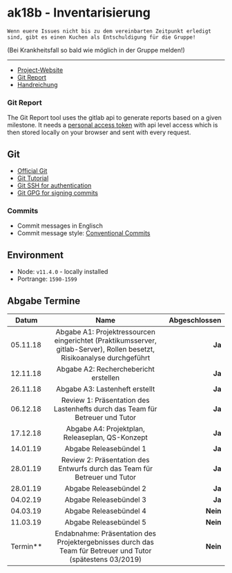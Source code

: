 # ak18b - Inventarisierung

` Wenn euere Issues nicht bis zu dem vereinbarten Zeitpunkt erledigt sind, gibt es einen Kuchen als Entschuldigung für die Gruppe! `

(Bei Krankheitsfall so bald wie möglich in der Gruppe melden!)

---

- [Project-Website](http://pcai042.informatik.uni-leipzig.de/~ak18b/jekyll/)
- [Git Report](http://pcai042.informatik.uni-leipzig.de/~ak18b/git-report/)
- [Handreichung](http://pcai042.informatik.uni-leipzig.de/swp/SWP-18/handreichung.pdf)

### Git Report

The Git Report tool uses the gitlab api to generate reports based on
a given milestone. It needs a
[personal access token](https://git.informatik.uni-leipzig.de/profile/personal_access_tokens)
with api level access which is then stored locally on your browser and
sent with every request.

## Git

- [Official Git](https://git-scm.com/)
- [Git Tutorial](https://white-gecko.github.io/GitTutorial/)
- [Git SSH for authentication](https://gitlab.com/help/ssh/README)
- [Git GPG for signing commits](https://gitlab.com/help/user/project/repository/gpg_signed_commits/index.md)

### Commits

- Commit messages in Englisch
- Commit message style: [Conventional Commits](https://www.conventionalcommits.org/en/v1.0.0-beta.2/)

## Environment

- Node: `v11.4.0` - locally installed
- Portrange: `1590-1599`

## Abgabe Termine

| Datum      |                                                          Name                                                           | Abgeschlossen |
| ---------- | :---------------------------------------------------------------------------------------------------------------------: | ------------: |
| 05.11.18   | Abgabe A1: Projektressourcen eingerichtet (Praktikumsserver, gitlab-Server), Rollen besetzt, Risikoanalyse durchgeführt |        **Ja** |
| 12.11.18   |                                          Abgabe A2: Recherchebericht erstellen                                          |        **Ja** |
| 26.11.18   |                                             Abgabe A3: Lastenheft erstellt                                              |        **Ja** |
| 06.12.18   |             Review 1: Präsentation des Lastenhefts durch das Team für Betreuer und Tutor                                |        **Ja** |
| 17.12.18   |                                     Abgabe A4: Projektplan, Releaseplan, QS-Konzept                                     |        **Ja** |
| 14.01.19   |                                                 Abgabe Releasebündel 1                                                  |        **Ja** |
| 28.01.19   |                        Review 2: Präsentation des Entwurfs durch das Team für Betreuer und Tutor                        |        **Ja** |
| 28.01.19   |                                                Abgabe Releasebündel 2                                                   |        **Ja** |
| 04.02.19   |                                                Abgabe Releasebündel 3                                                   |        **Ja** |
| 04.03.19   |                                                Abgabe Releasebündel 4                                                   |      **Nein** |
| 11.03.19   |                                                Abgabe Releasebündel 5                                                   |      **Nein** |
| Termin\*\* |       Endabnahme: Präsentation des Projektergebnisses durch das Team für Betreuer und Tutor (spätestens 03/2019)        |      **Nein** |

